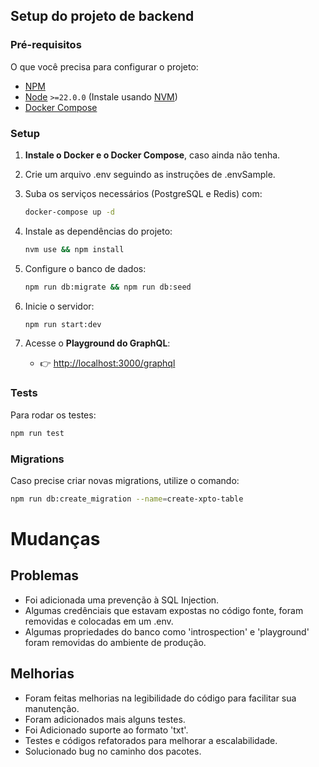 ## Setup do projeto de backend

### Pré-requisitos

O que você precisa para configurar o projeto:

- [NPM](https://www.npmjs.com/)
- [Node](https://nodejs.org/en/) `>=22.0.0` (Instale usando [NVM](https://github.com/nvm-sh/nvm))
- [Docker Compose](https://docs.docker.com/compose/)

### Setup

1. **Instale o Docker e o Docker Compose**, caso ainda não tenha.

2. Crie um arquivo .env seguindo as instruções de .envSample.

3. Suba os serviços necessários (PostgreSQL e Redis) com:
   ```bash
   docker-compose up -d
   ```
4. Instale as dependências do projeto:
   ```bash
   nvm use && npm install
   ```
5. Configure o banco de dados:
   ```bash
   npm run db:migrate && npm run db:seed
   ```
6. Inicie o servidor:
   ```bash
   npm run start:dev
   ```
7. Acesse o **Playground do GraphQL**:
   - 👉 [http://localhost:3000/graphql](http://localhost:3000/graphql)

### Tests

Para rodar os testes:

```bash
npm run test
```

### Migrations

Caso precise criar novas migrations, utilize o comando:

```bash
npm run db:create_migration --name=create-xpto-table
```


# Mudanças

## Problemas
- Foi adicionada uma prevenção à SQL Injection.
- Algumas credênciais que estavam expostas no código fonte, foram removidas e colocadas em um .env.
- Algumas propriedades do banco como 'introspection' e 'playground' foram removidas do ambiente de produção.

## Melhorias
- Foram feitas melhorias na legibilidade do código para facilitar sua manutenção.
- Foram adicionados mais alguns testes.
- Foi Adicionado suporte ao formato 'txt'.
- Testes e códigos refatorados para melhorar a escalabilidade.
- Solucionado bug no caminho dos pacotes.
